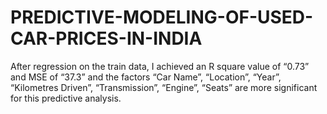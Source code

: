 # PREDICTIVE-MODELING-OF-USED-CAR-PRICES-IN-INDIA
After regression on the train data, I achieved an R square value of “0.73” and MSE of “37.3” and the factors “Car Name”, “Location”, “Year”, “Kilometres Driven”, “Transmission”, “Engine”, “Seats” are more significant for this predictive analysis.
